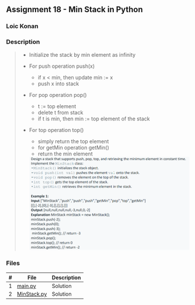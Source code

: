 ## Assignment 18 - Min Stack in Python

### Loic Konan

### Description
>
> - Initialize the stack by min element as infinity
> - For push operation push(x)
>   - if x < min, then update min := x
>   - push x into stack
>
> - For pop operation pop()
>   - t := top element
>   - delete t from stack
>   - if t is min, then min := top element of the stack
>
> - For top operation top()
>   - simply return the top element
>   - for getMin operation getMin()
>   - return the min element
>
>   <img src="pic.png">
>
>
### Files

|   #   | File                       | Description |
| :---: | -------------------------- | ----------- |
|   1   | [main.py](main.py)         | Solution    |
|   2   | [MinStack.py](MinStack.py) | Solution    |
